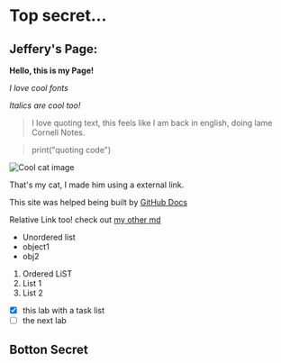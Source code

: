 # Top secret...
## Jeffery's Page:

**Hello, this is my Page!**

*I love cool fonts*

_Italics are cool too!_

>I love quoting text, this feels like I am back in english, doing lame Cornell Notes.

> print("quoting code")


![Cool cat image](https://t4.ftcdn.net/jpg/00/97/58/97/360_F_97589769_t45CqXyzjz0KXwoBZT9PRaWGHRk5hQqQ.jpg)

That's my cat, I made him using a external link.

This site was helped being built by [GitHub Docs](https://github.com/jtung0705/CSE110/edit/main/index.md)

Relative Link too!
check out [my other md](README.md)

- Unordered list
- object1
- obj2

1. Ordered LiST
2. List 1
3. List 2

- [x] this lab with a task list
- [ ] the next lab

## Botton Secret
